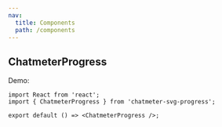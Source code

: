 ```yaml
---
nav:
  title: Components
  path: /components
---
```


## ChatmeterProgress

Demo:

```tsx
import React from 'react';
import { ChatmeterProgress } from 'chatmeter-svg-progress';

export default () => <ChatmeterProgress />;
```
